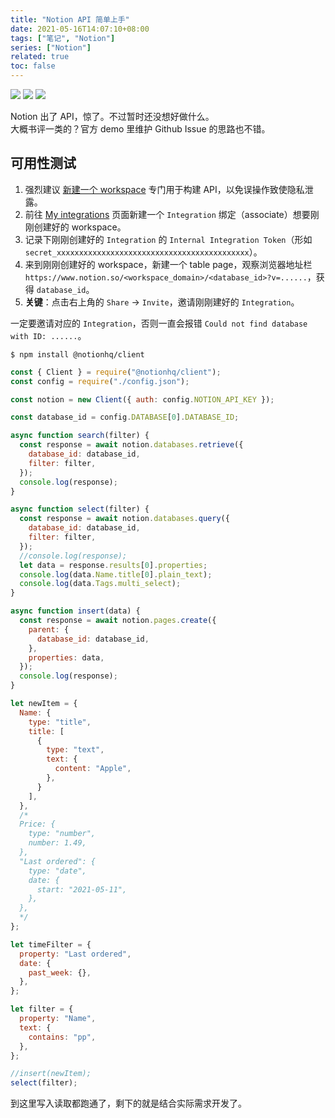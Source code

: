 ```yaml
---
title: "Notion API 简单上手"
date: 2021-05-16T14:07:10+08:00
tags: ["笔记", "Notion"]
series: ["Notion"]
related: true
toc: false
---
```


<span class="sticker">[![](https://img.shields.io/badge/官方-API-info)](https://github.com/makenotion/notion-sdk-js) [![](https://img.shields.io/badge/非官方-API-info)](https://github.com/dragonman225/notionapi-agent) [![](https://img.shields.io/badge/Telegram%20Bot-Help-info)](https://github.com/reycn/notion-help-bot/)</span>

Notion 出了 API，惊了。不过暂时还没想好做什么。  
大概书评一类的？官方 demo 里维护 Github Issue 的思路也不错。  

## 可用性测试
1. 强烈建议 [新建一个 workspace](https://www.notion.so/notion/Create-join-switch-workspaces-3b9be78982a940a7a27ce712ca6bdcf5#9332861c775543d0965f918924448a6d) 专门用于构建 API，以免误操作致使隐私泄露。  
2. 前往 [My integrations](https://www.notion.com/my-integrations) 页面新建一个 `Integration` 绑定（associate）想要刚刚创建好的 workspace。  
3. 记录下刚刚创建好的 `Integration` 的 `Internal Integration Token`（形如 `secret_xxxxxxxxxxxxxxxxxxxxxxxxxxxxxxxxxxxxxxxxxxx`）。  
4. 来到刚刚创建好的 workspace，新建一个 table page，观察浏览器地址栏 `https://www.notion.so/<workspace_domain>/<database_id>?v=......`，获得 `database_id`。  
5. **关键**：点击右上角的 `Share` -> `Invite`，邀请刚刚建好的 `Integration`。  

一定要邀请对应的 `Integration`，否则一直会报错 `Could not find database with ID: ......`。  

```shell
$ npm install @notionhq/client
```

```JavaScript
const { Client } = require("@notionhq/client");
const config = require("./config.json");

const notion = new Client({ auth: config.NOTION_API_KEY });

const database_id = config.DATABASE[0].DATABASE_ID;

async function search(filter) {
  const response = await notion.databases.retrieve({
    database_id: database_id,
    filter: filter,
  });
  console.log(response);
}

async function select(filter) {
  const response = await notion.databases.query({
    database_id: database_id,
    filter: filter,
  });
  //console.log(response);
  let data = response.results[0].properties;
  console.log(data.Name.title[0].plain_text);
  console.log(data.Tags.multi_select);
}

async function insert(data) {
  const response = await notion.pages.create({
    parent: {
      database_id: database_id,
    },
    properties: data,
  });
  console.log(response);
}

let newItem = {
  Name: {
    type: "title",
    title: [
      {
        type: "text",
        text: {
          content: "Apple",
        },
      }
    ],
  },
  /*
  Price: {
    type: "number",
    number: 1.49,
  },
  "Last ordered": {
    type: "date",
    date: {
      start: "2021-05-11",
    },
  },
  */
};

let timeFilter = {
  property: "Last ordered",
  date: {
    past_week: {},
  },
};

let filter = {
  property: "Name",
  text: {
    contains: "pp",
  },
};

//insert(newItem);
select(filter);
```

到这里写入读取都跑通了，剩下的就是结合实际需求开发了。  
